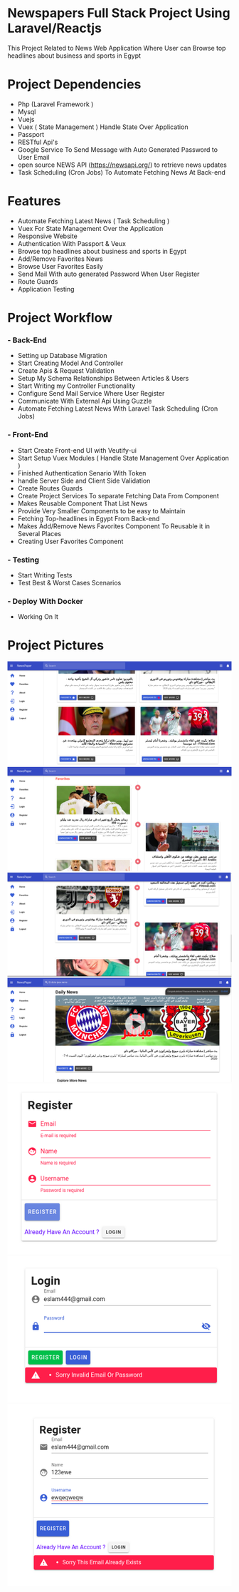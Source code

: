 # Newspapers Full Stack Project Using Laravel/Reactjs
This Project Related to News Web Application Where User can Browse top headlines about business and sports in Egypt

# Project Dependencies
  - Php (Laravel Framework )
  - Mysql
  - Vuejs
  - Vuex ( State Management ) Handle State Over Application
  - Passport
  - RESTful Api's
  - Google Service To Send Message with Auto Generated Password to User Email
  - open source NEWS API (https://newsapi.org/) to retrieve news updates
  - Task Scheduling (Cron Jobs) To Automate Fetching News At Back-end
  
# Features
  - Automate Fetching Latest News ( Task Scheduling )
  - Vuex For State Management Over the Application
  - Responsive Website
  - Authentication With Passport & Veux
  - Browse top headlines about business and sports in Egypt
  - Add/Remove Favorites News
  - Browse User Favorites Easily
  - Send Mail With auto generated Password When User Register
  - Route Guards
  - Application Testing
  
# Project Workflow
  ### - Back-End
   - Setting up Database Migration
  - Start Creating Model And Controller
  - Create Apis & Request Validation
  - Setup My Schema Relationships Between Articles & Users
  - Start Writing my Controller Functionality
  - Configure Send Mail Service Where User Register
  - Communicate With External Api Using Guzzle
  - Automate Fetching Latest News With Laravel Task Scheduling (Cron Jobs)
  ### - Front-End
  - Start Create Front-end UI with Veutify-ui
  - Start Setup Vuex Modules ( Handle State Management Over Application )
  - Finished Authentication Senario With Token
  - handle Server Side and Client Side Validation
  - Create Routes Guards 
  - Create Project Services To separate Fetching Data From Component
  - Makes Reusable Component That List News
  - Provide Very Smaller Components to be easy to Maintain
  - Fetching Top-headlines in Egypt From Back-end
  - Makes Add/Remove News Favorites Component To Reusable it in Several Places
  - Creating User Favorites Component
  ### - Testing
  - Start Writing Tests
  - Test Best & Worst Cases Scenarios
  ### - Deploy With Docker
  - Working On It
  
# Project Pictures
![](public/timeline2.png)
![](public/Favorite1.png)
![](public/Favorites2.png)
![](public/timeline1.png)
![](public/Client-side-Validation.png)
![](public/Login.png)
![](public/server-side-validation.png)
